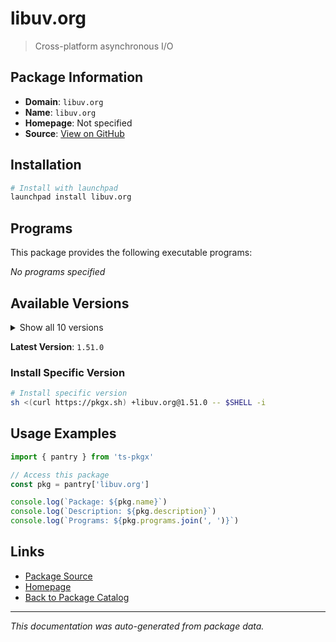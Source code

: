 # libuv.org

> Cross-platform asynchronous I/O

## Package Information

- **Domain**: `libuv.org`
- **Name**: `libuv.org`
- **Homepage**: Not specified
- **Source**: [View on GitHub](https://github.com/pkgxdev/pantry/tree/main/projects/libuv.org/package.yml)

## Installation

```bash
# Install with launchpad
launchpad install libuv.org
```

## Programs

This package provides the following executable programs:

*No programs specified*

## Available Versions

<details>
<summary>Show all 10 versions</summary>

- `1.51.0`, `1.50.0`, `1.49.2`, `1.49.1`, `1.49.0`
- `1.48.0`, `1.47.0`, `1.46.0`, `1.45.0`, `1.44.2`

</details>

**Latest Version**: `1.51.0`

### Install Specific Version

```bash
# Install specific version
sh <(curl https://pkgx.sh) +libuv.org@1.51.0 -- $SHELL -i
```

## Usage Examples

```typescript
import { pantry } from 'ts-pkgx'

// Access this package
const pkg = pantry['libuv.org']

console.log(`Package: ${pkg.name}`)
console.log(`Description: ${pkg.description}`)
console.log(`Programs: ${pkg.programs.join(', ')}`)
```

## Links

- [Package Source](https://github.com/pkgxdev/pantry/tree/main/projects/libuv.org/package.yml)
- [Homepage](#)
- [Back to Package Catalog](../../package-catalog.md)

---

*This documentation was auto-generated from package data.*
